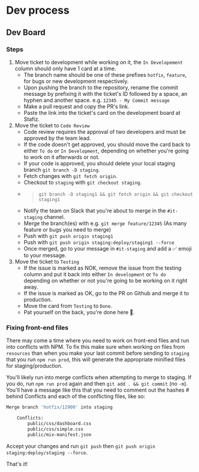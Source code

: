 # Dev process

## Dev Board

### Steps

1. Move ticket to development while working on it, the `In Developement` column should only have 1 card at a time.
    - The branch name should be one of these prefixes `hotfix`, `feature`, for bugs or new development respectively.
    - Upon pushing the branch to the repository, rename the commit message by prefixing it with the ticket's ID followed by a space, an hyphen and another space. e.g. `12345 - My Commit message`
    - Make a pull request and copy the PR's link.
    - Paste the link into the ticket's card on the development board at Stafiz.
2. Move the ticket to `Code Review`
    - Code review requires the approval of two developers and must be approved by the team lead.
    - If the code doesn't get approved, you should move the card back to either `To do` or `In Development`, depending on whether you're going to work on it afterwards or not.
    - If your code is approved, you should delete your local staging branch `git branch -D staging`.
    - Fetch changes with `git fetch origin`.
    - Checkout to `staging` with `git checkout staging`.
    - > `git branch -D staging1 && git fetch origin && git checkout staging1`
    - Notify the team on Slack that you're about to merge in the `#it-staging` channel.
    - Merge the branch(es) with e.g. `git merge feature/12345` (As many feature or bugs you need to merge)
    - Push with `git push origin staging1`
    - Push with `git push origin staging:deploy/staging1 --force`
    - Once merged, go to your message in `#it-staging` and add a :white_check_mark: emoji to your message.
3. Move the ticket to `Testing`
    - If the issue is marked as NOK, remove the issue from the testing column and put it back into either `In development` or `To do` depending on whether or not you're going to be working on it right away.
    - If the issue is marked as OK, go to the PR on Github and merge it to production.
    - Move the card from `Testing` to `Done`.
    - Pat yourself on the back, you're done here :raised_hands:.


### Fixing front-end files

There may come a time where you need to work on front-end files and run into conflicts with NPM.
To fix this make sure when working on files from `resources` than when you make your last commit before sending to `staging` that you run `npm run prod`, this will generate the appropriate minified files for staging/production.

You'll likely run into merge conflicts when attempting to merge to staging. If you do, run `npm run prod` again and then `git add . && git commit` (no `-m`). You'll have a message like this that you need to comment out the hashes # behind Conflicts and each of the conflicting files, like so:

```bash
Merge branch 'hotfix/12900' into staging

    Conflicts:
        public/css/dashboard.css
        public/css/simple.css
        public/mix-manifest.json
```

Accept your changes and run `git push` then `git push origin staging:deploy/staging --force`.

That's it!

